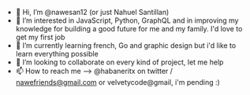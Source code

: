 - 👋 Hi, I’m @nawesan12 (or just Nahuel Santillan)
- 👀 I’m interested in JavaScript, Python, GraphQL and in improving my knowledge for building a good future for me and my family. I'd love to get my first job
- 🌱 I’m currently learning french, Go and graphic design but i'd like to learn everything possible
- 💞️ I’m looking to collaborate on every kind of project, let me help 
- 📫 How to reach me --> @habaneritx on twitter / nawefriends@gmail.com or velvetycode@gmail, i'm pending :)
